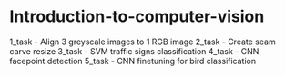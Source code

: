 # Introduction-to-computer-vision
1_task - Align 3 greyscale images to 1 RGB image
2_task - Create seam carve resize
3_task - SVM traffic signs classification
4_task - CNN facepoint detection
5_task - CNN finetuning for bird classification
